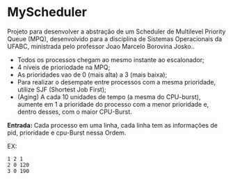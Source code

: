 # MyScheduler
Projeto para desenvolver a abstração de um Scheduler de Multilevel Priority Queue (MPQ), desenvolvido para a disciplina de Sistemas Operacionais da UFABC, ministrada pelo professor Joao Marcelo Borovina Josko..

- Todos os processos chegam ao mesmo instante ao escalonador;
- 4 níveis de prioriodade na MPQ;
- As prioridades vao de 0 (mais alta) a 3 (mais baixa);
- Para realizar o desempate entre processos com a mesma prioridade, utilize SJF (Shortest Job First);
- (Aging) A cada 10 unidades de tempo (a mesma do CPU-burst), aumente em 1 a prioridade do processo com a menor
prioridade e, dentro desses, com o maior CPU-Burst.

**Entrada:** Cada processo em uma linha, cada linha tem as informações de pid, prioridade e cpu-Burst nessa Ordem.

EX:
```
1 2 1
2 0 120
3 0 190
```
